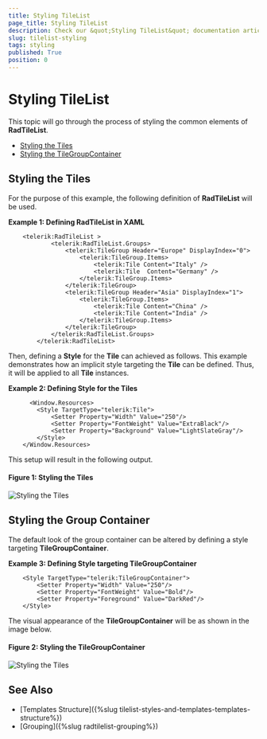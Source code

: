 ```yaml
---
title: Styling TileList
page_title: Styling TileList
description: Check our &quot;Styling TileList&quot; documentation article for the RadTileList {{ site.framework_name }} control.
slug: tilelist-styling
tags: styling
published: True
position: 0
---
```


# Styling TileList

This topic will go through the process of styling the common elements of __RadTileList__.

* [Styling the Tiles](#styling-the-tiles)
* [Styling the TileGroupContainer](#styling-the-tilegroupcontainer)

## Styling the Tiles

For the purpose of this example, the following definition of __RadTileList__ will be used.

__Example 1: Defining RadTileList in XAML__
```XAML
	<telerik:RadTileList >
            <telerik:RadTileList.Groups>
                <telerik:TileGroup Header="Europe" DisplayIndex="0">
                    <telerik:TileGroup.Items>
                        <telerik:Tile Content="Italy" />
                        <telerik:Tile  Content="Germany" />
                    </telerik:TileGroup.Items>
                </telerik:TileGroup>
                <telerik:TileGroup Header="Asia" DisplayIndex="1">
                    <telerik:TileGroup.Items>
                        <telerik:Tile Content="China" />
                        <telerik:Tile Content="India" />
                    </telerik:TileGroup.Items>
                </telerik:TileGroup>
            </telerik:RadTileList.Groups>
        </telerik:RadTileList>
```

Then, defining a __Style__ for the __Tile__ can achieved as follows. This example demonstrates how an implicit style targeting the __Tile__ can be defined. Thus, it will be applied to all __Tile__ instances.

__Example 2: Defining Style for the Tiles__
```XAML
	  <Window.Resources>
        <Style TargetType="telerik:Tile">
            <Setter Property="Width" Value="250"/>
            <Setter Property="FontWeight" Value="ExtraBlack"/>
            <Setter Property="Background" Value="LightSlateGray"/>
        </Style>
    </Window.Resources>
```

This setup will result in the following output.

#### __Figure 1: Styling the Tiles__
![Styling the Tiles](images/RadTileList_Styling_01.png)

## Styling the Group Container

The default look of the group container can be altered by defining a style targeting __TileGroupContainer__.

__Example 3: Defining Style targeting TileGroupContainer__
```XAML
	<Style TargetType="telerik:TileGroupContainer">
        <Setter Property="Width" Value="250"/>
        <Setter Property="FontWeight" Value="Bold"/>
        <Setter Property="Foreground" Value="DarkRed"/>
    </Style>
```

The visual appearance of the __TileGroupContainer__ will be as shown in the image below.

#### __Figure 2: Styling the TileGroupContainer__
![Styling the Tiles](images/RadTileList_Styling_02.png)

## See Also

* [Templates Structure]({%slug tilelist-styles-and-templates-templates-structure%})
* [Grouping]({%slug radtilelist-grouping%})